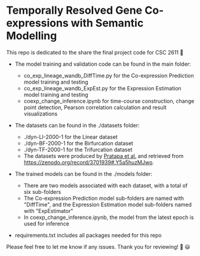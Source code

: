 # Temporally Resolved Gene Co-expressions with Semantic Modelling
This repo is dedicated to the share the final project code for CSC 2611 :star2:

- The model training and validation code can be found in the main folder:
  - co_exp_lineage_wandb_DiffTime.py for the Co-expression Prediction model training and testing
  - co_exp_lineage_wandb_ExpEst.py for the Expression Estimation model training and testing
  - coexp_change_inference.ipynb for time-course construction, change point detection, Pearson correlation calculation and result visualizations
  
- The datasets can be found in the ./datasets folder:
  - ./dyn-LI-2000-1 for the Linear dataset
  - ./dyn-BF-2000-1 for the Birfurcation dataset
  - ./dyn-TF-2000-1 for the Trifurcation dataset
  - The datasets were produced by [Pratapa et al.](https://www.nature.com/articles/s41592-019-0690-6) and retrieved from https://zenodo.org/record/3701939#.Y5a5huzMJwo.
  
- The trained models can be found in the ./models folder: 
  - There are two models associated with each dataset, with a total of six sub-folders
  - The Co-expression Prediction model sub-folders are named with "DiffTime", and the Expression Estimation model sub-folders named with "ExpEstimator"
  - In coexp_change_inference.ipynb, the model from the latest epoch is used for inference
  
- requirements.txt includes all packages needed for this repo

Please feel free to let me know if any issues. Thank you for reviewing! :raised_hands: :smiley:
  
